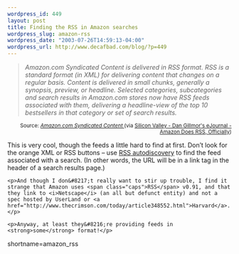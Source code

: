 ```yaml
--- 
wordpress_id: 449
layout: post
title: Finding the RSS in Amazon searches
wordpress_slug: amazon-rss
wordpress_date: "2003-07-26T14:59:13-04:00"
wordpress_url: http://www.decafbad.com/blog/?p=449
---
```

<blockquote cite="http://www.amazon.com/exec/obidos/subst/xs/syndicate.html/104-1066435-9294366"><i>Amazon.com Syndicated Content is delivered in RSS format. RSS is a standard format (in  XML) for delivering  content that changes on a regular basis. Content is delivered in small chunks, generally a synopsis, preview, or headline. Selected categories, subcategories and  search results in Amazon.com stores now have RSS feeds associated with them, delivering a headline-view of the top 10 bestsellers in that category or set of  search results.</i></blockquote><div class="credit" align="right"><small>Source: <cite><a href="http://www.amazon.com/exec/obidos/subst/xs/syndicate.html/104-1066435-9294366">Amazon.com Syndicated Content </a></cite> (via <a href="http://weblog.siliconvalley.com/column/dangillmor/archives/001232.shtml">Silicon Valley - Dan Gillmor's eJournal - Amazon Does RSS, Officially</a>)</small></div>	<p>This is very cool, though the feeds a little hard to find at first.  Don&#8217;t look for the orange <span class="caps">XML</span> or <span class="caps">RSS</span> buttons &#8211; use <a href="http://diveintomark.org/archives/2002/05/30/rss_autodiscovery.html"><span class="caps">RSS</span> autodiscovery</a> to find the feed associated with a search.  (In other words, the <span class="caps">URL</span> will be in a link tag in the header of a search results page.)</p>

	<p>And though I don&#8217;t really want to stir up trouble, I find it strange that Amazon uses <span class="caps">RSS</span> v0.91, and that they link to <i>Netscape</i> (an all but defunct entity) and not a spec hosted by UserLand or <a href="http://www.thecrimson.com/today/article348552.html">Harvard</a>.</p>

	<p>Anyway, at least they&#8216;re providing feeds in <strong>some</strong> format!</p>
<!--more-->
shortname=amazon_rss
